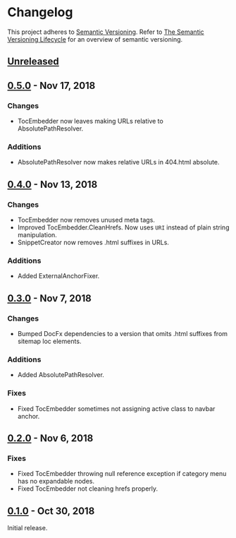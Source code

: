 # Changelog
This project adheres to [Semantic Versioning](http://semver.org/spec/v2.0.0.html). Refer to 
[The Semantic Versioning Lifecycle](https://www.jeremytcd.com/articles/the-semantic-versioning-lifecycle)
for an overview of semantic versioning.

## [Unreleased](https://github.com/JeremyTCD/DocFx.Plugins/compare/0.5.0...HEAD)

## [0.5.0](https://github.com/JeremyTCD/DocFx.Plugins/compare/0.4.0...0.5.0) - Nov 17, 2018 
### Changes
- TocEmbedder now leaves making URLs relative to AbsolutePathResolver.

### Additions
- AbsolutePathResolver now makes relative URLs in 404.html absolute.

## [0.4.0](https://github.com/JeremyTCD/DocFx.Plugins/compare/0.3.0...0.4.0) - Nov 13, 2018 
### Changes
- TocEmbedder now removes unused meta tags.
- Improved TocEmbedder.CleanHrefs. Now uses `URI` instead of plain string manipulation.
- SnippetCreator now removes .html suffixes in URLs.
### Additions
- Added ExternalAnchorFixer.

## [0.3.0](https://github.com/JeremyTCD/DocFx.Plugins/compare/0.2.0...0.3.0) - Nov 7, 2018 
### Changes
- Bumped DocFx dependencies to a version that omits .html suffixes from sitemap loc elements.
### Additions
- Added AbsolutePathResolver.
### Fixes
- Fixed TocEmbedder sometimes not assigning active class to navbar anchor.

## [0.2.0](https://github.com/JeremyTCD/DocFx.Plugins/compare/0.1.0...0.2.0) - Nov 6, 2018 
### Fixes
- Fixed TocEmbedder throwing null reference exception if category menu has no expandable nodes.
- Fixed TocEmbedder not cleaning hrefs properly.

## [0.1.0](https://github.com/JeremyTCD/DocFx.Plugins/compare/0.1.0...0.1.0) - Oct 30, 2018 
Initial release.